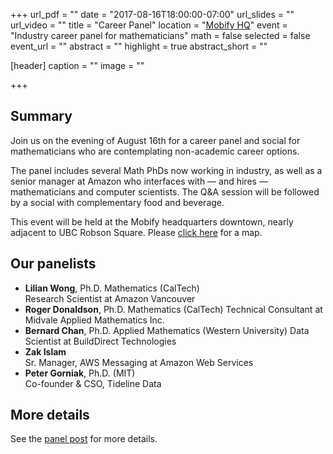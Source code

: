 +++
url_pdf = ""
date = "2017-08-16T18:00:00-07:00"
url_slides = ""
url_video = ""
title = "Career Panel"
location = "[Mobify HQ](https://goo.gl/maps/XTh9rsvDG9m)"
event = "Industry career panel for mathematicians"
math = false
selected = false
event_url = ""
abstract = ""
highlight = true
abstract_short = ""

[header]
  caption = ""
  image = ""

+++

## Summary

Join us on the evening of August 16th for a career panel and social
for mathematicians who are contemplating non-academic career
options.

The panel includes several Math PhDs now working in industry,
as well as a senior manager at Amazon who interfaces with &mdash; and
hires &mdash; mathematicians and computer scientists. The Q&amp;A
session will be followed by a social with complementary food and
beverage.

This event will be held at the Mobify headquarters downtown, nearly
adjacent to UBC Robson Square. Please [click
here](https://goo.gl/maps/aVGFmNH1huB2) for a map.



## Our panelists

* **Lilian Wong**, Ph.D. Mathematics (CalTech)  
  Research Scientist at Amazon Vancouver
* **Roger Donaldson**, Ph.D. Mathematics (CalTech)
  Technical Consultant at Midvale Applied Mathematics Inc.
* **Bernard Chan**, Ph.D. Applied Mathematics (Western University)
  Data Scientist at BuildDirect Technologies
* **Zak Islam**  
  Sr. Manager, AWS Messaging at Amazon Web Services
* **Peter Gorniak**, Ph.D. (MIT)  
  Co-founder &amp; CSO, Tideline Data


## More details

See the [panel post](./../../post/career-panel) for more details. 
